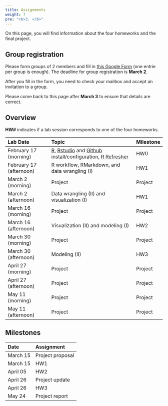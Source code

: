 ```yaml
---
title: Assignments
weight: 7
pre: "<b>3. </b>"
---
```


On this page, you will find information about the four homeworks and the final 
project.

## Group registration

Please form groups of 2 members and fill in [this Google Form](https://forms.gle/e5tbc8BbXvw6DUYMA) (one entrie per group is enough). The deadline for group
registration is **March 2**.

After you fill in the form, you need to check your mailbox and accept an invitation to a group.

Please come back to this page after **March 3** to ensure that details are correct.


## Overview

 __HW#__ indicates if a lab session corresponds to one of the four homeworks.

| Lab Date |  Topic | Milestone  |
| :---  | :---  | :---  |
| February 17 (morning) |  [R](https://cloud.r-project.org/), [Rstudio](https://www.rstudio.com/products/rstudio/download/#download) and [Github](http://r-pkgs.had.co.nz/git.html) install/configuration, [R Refresher](/dsfba_2019/assignments/hw0/) | HW0 |
| February 17 (afternoon) | R workflow, RMarkdown, and data wrangling (I) | HW1 |
| March 2 (morning) | Project | Project |
| March 2 (afternoon) | Data wrangling (II) and visualization (I) | HW1 |
| March 16 (morning) | Project | Project |
| March 16 (afternoon) | Visualization (II) and modeling (I) | HW2 |
| March 30 (morning) | Project | Project |
| March 30 (afternoon) | Modeling (II) | HW3 |
| April 27 (morning) | Project | Project |
| April 27 (afternoon) | Project | Project |
| May 11 (morning) | Project | Project |
| May 11 (afternoon) | Project | Project |

## Milestones

| Date |  Assignment |
| :---  | :---  |
| March 15 | Project proposal |
| March 15 | HW1 |
| April 05 | HW2 |
| April 26 | Project update |
| April 26 | HW3 |
| May 24 | Project report |

